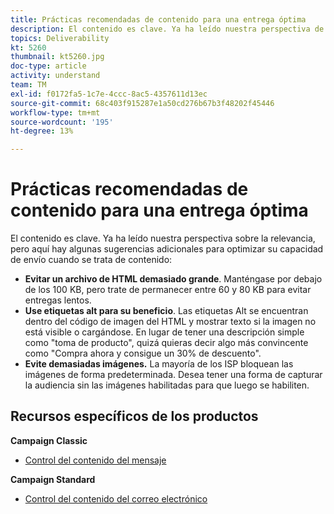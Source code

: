 ```yaml
---
title: Prácticas recomendadas de contenido para una entrega óptima
description: El contenido es clave. Ya ha leído nuestra perspectiva de relevancia, pero aquí hay algunas sugerencias adicionales para optimizar su capacidad de envío cuando se trata de contenido.
topics: Deliverability
kt: 5260
thumbnail: kt5260.jpg
doc-type: article
activity: understand
team: TM
exl-id: f0172fa5-1c7e-4ccc-8ac5-4357611d13ec
source-git-commit: 68c403f915287e1a50cd276b67b3f48202f45446
workflow-type: tm+mt
source-wordcount: '195'
ht-degree: 13%

---
```


# Prácticas recomendadas de contenido para una entrega óptima

El contenido es clave. Ya ha leído nuestra perspectiva sobre la relevancia, pero aquí hay algunas sugerencias adicionales para optimizar su capacidad de envío cuando se trata de contenido:

* **Evitar un archivo de HTML demasiado grande**. Manténgase por debajo de los 100 KB, pero trate de permanecer entre 60 y 80 KB para evitar entregas lentos.
* **Use etiquetas alt para su beneficio**. Las etiquetas Alt se encuentran dentro del código de imagen del HTML y mostrar texto si la imagen no está visible o cargándose. En lugar de tener una descripción simple como &quot;toma de producto&quot;, quizá quieras decir algo más convincente como &quot;Compra ahora y consigue un 30% de descuento&quot;.
* **Evite demasiadas imágenes.** La mayoría de los ISP bloquean las imágenes de forma predeterminada. Desea tener una forma de capturar la audiencia sin las imágenes habilitadas para que luego se habiliten.

## Recursos específicos de los productos

**Campaign Classic**

* [Control del contenido del mensaje](https://experienceleague.adobe.com/docs/campaign-classic/using/sending-messages/deliverability-management/control-message-content.html)

**Campaign Standard**

* [Control del contenido del correo electrónico](https://experienceleague.adobe.com/docs/campaign-standard/using/testing-and-sending/managing-deliverability/control-email-content.html#testing-and-sending)
